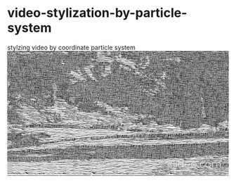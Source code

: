 # video-stylization-by-particle-system
stylzing video by coordinate particle system
![](bugHistory/withthreshold_fixedCamera.gif)

